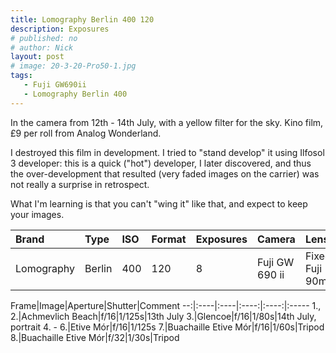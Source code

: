 ```yaml
---
title: Lomography Berlin 400 120
description: Exposures
# published: no
# author: Nick
layout: post
# image: 20-3-20-Pro50-1.jpg
tags:
   - Fuji GW690ii
   - Lomography Berlin 400
---
```

In the camera from 12th - 14th July, with a yellow filter for the sky. Kino film, £9 per roll from Analog Wonderland.

I destroyed this film in development. I tried to "stand develop" it using Ilfosol 3 developer: this is a quick ("hot") developer, I later discovered, and thus the over-development that resulted (very faded images on the carrier) was not really a surprise in retrospect.

What I'm learning is that you can't "wing it" like that, and expect to keep your images.

Brand|Type|ISO|Format|Exposures|Camera|Lens
:----|:---|:--|:-----|:--------|:-----|:----
Lomography|Berlin|400|120|8|Fuji GW 690 ii|Fixed Fuji 90mm

Frame|Image|Aperture|Shutter|Comment
--:|:----|:----|:----:|:----:|:-----
1., 2.|Achmevlich Beach|f/16|1/125s|13th July
3.|Glencoe|f/16|1/80s|14th July, portrait 
4. - 6.|Etive Mór|f/16|1/125s
7.|Buachaille Etive Mór|f/16|1/60s|Tripod
8.|Buachaille Etive Mór|f/32|1/30s|Tripod
